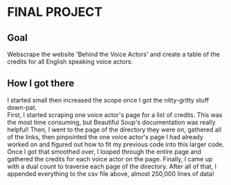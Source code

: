 # FINAL PROJECT

## Goal 
Webscrape the website 'Behind the Voice Actors' and create a table of the credits for all English speaking voice actors.

## How I got there
I started small then increased the scope once I got the nitty-gritty stuff down-pat.  
First, I started scraping one voice actor's page for a list of credits.  This was the most time consuming, but Beautiful Soup's documentation was really helpful!
Then, I went to the page of the directory they were on, gathered all of the links, then pinpointed the one voice actor's page I had already worked on and figured out how to fit my previous code into this larger code.  Once I got that smoothed over, I looped through the entire page and gathered the credits for each voice actor on the page.
Finally, I came up with a dual count to traverse each page of the directory.
After all of that, I appended everything to the csv file above, almost 250,000 lines of data!